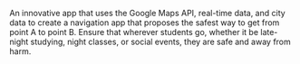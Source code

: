 An innovative app that uses the Google Maps API, real-time data, and city data to create a navigation app that proposes the safest way to get from point A to point B. 
Ensure that wherever students go, whether it be late-night studying, night classes, or social events, they are safe and away from harm.
